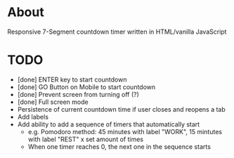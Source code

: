 # About
Responsive 7-Segment countdown timer written in HTML/vanilla JavaScript

# TODO 
* [done] ENTER key to start countdown
* [done] GO Button on Mobile to start countdown
* [done] Prevent screen from turning off (?)
* [done] Full screen mode
* Persistence of current countdown time if user closes and reopens a tab
* Add labels
* Add ability to add a sequence of timers that automatically start
    - e.g. 
        Pomodoro method: 
            45 minutes with label "WORK",
            15 mintutes with label "REST"
            x set amount of times 
    - When one timer reaches 0, the next one in the sequence starts